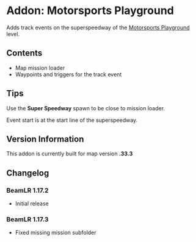 

# Addon: Motorsports Playground
Adds track events on the superspeedway of the [Motorsports Playground](https://www.beamng.com/resources/motorsports-playground.21834/) level.

## Contents

* Map mission loader
* Waypoints and triggers for the track event

## Tips

Use the **Super Speedway** spawn to be close to mission loader. 

Event start is at the start line of the superspeedway.

## Version Information
This addon is currently built for map version **.33.3**

## Changelog
### BeamLR 1.17.2
* Initial release
### BeamLR 1.17.3
* Fixed missing mission subfolder
